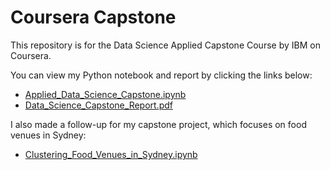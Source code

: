 # Coursera Capstone
This repository is for the Data Science Applied Capstone Course by IBM on Coursera.

You can view my Python notebook and report by clicking the links below:
- [Applied_Data_Science_Capstone.ipynb](https://github.com/ngoharry19/Coursera_Capstone/blob/master/Applied_Data_Science_Capstone.ipynb)
- [Data_Science_Capstone_Report.pdf](https://github.com/ngoharry19/Coursera_Capstone/blob/master/Data_Science_Capstone_Report.pdf)

I also made a follow-up for my capstone project, which focuses on food venues in Sydney:
- [Clustering_Food_Venues_in_Sydney.ipynb](https://github.com/ngoharry19/Coursera_Capstone/blob/master/Clustering_Food_Venues_in_Sydney.ipynb)
